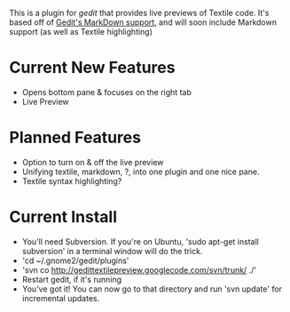 This is a plugin for *gedit* that provides live previews of Textile code. It's based off of [Gedit's MarkDown support](http://live.gnome.org/Gedit/MarkdownSupport), and will soon include Markdown support (as well as Textile highlighting)

# Current New Features

* Opens bottom pane & focuses on the right tab
* Live Preview

# Planned Features

* Option to turn on & off the live preview
* Unifying textile, markdown, ?, into one plugin and one nice pane.
* Textile syntax highlighting?

# Current Install

* You'll need Subversion. If you're on Ubuntu, 'sudo apt-get install subversion' in a terminal window will do the trick.
* 'cd ~/.gnome2/gedit/plugins'
* 'svn co http://gedittextilepreview.googlecode.com/svn/trunk/ ./'
* Restart gedit, if it's running
* You've got it! You can now go to that directory and run 'svn update' for incremental updates.